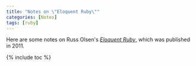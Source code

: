 ```yaml
---
title: "Notes on \"Eloquent Ruby\""
categories: [Notes]
tags: [ruby]
---
```


Here are some notes on Russ Olsen's [*Eloquent Ruby*](http://eloquentruby.com/), which was published in 2011.

{% include toc %}
